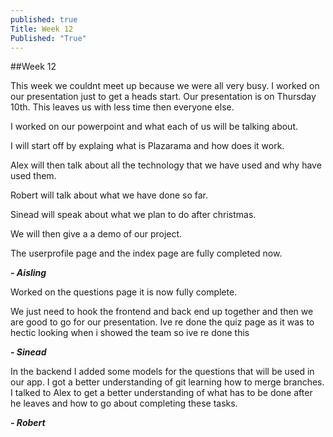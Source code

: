 ```yaml
---
published: true
Title: Week 12
Published: "True"
---
```





##Week 12

This week we couldnt meet up because we were all very busy. I worked on our presentation just to get a heads start. Our presentation is on Thursday 10th. This leaves us with less time then everyone else.

I worked on our powerpoint and what each of us will be talking about.

I will start off by explaing what is Plazarama and how does it work.

Alex will then talk about all the technology that we have used and why have used them.

Robert will talk about what we have done so far.

Sinead will speak about what we plan to do after christmas.

We will then give a a demo of our project.

The userprofile page and the index page are fully completed now.

_**- Aisling**_

Worked on the questions page it is now fully complete. 

We just need to hook the frontend and back end up together and then we are good to go for our presentation.
Ive re done the quiz page as it was to hectic looking when i showed the team so ive re done this 

_**- Sinead**_

In the backend I added some models for the questions that will be used in our app. I got a better understanding of git learning how to merge branches. I talked to Alex to get a better understanding of what has to be done after he leaves and how to go about completing these tasks.

_**- Robert**_
